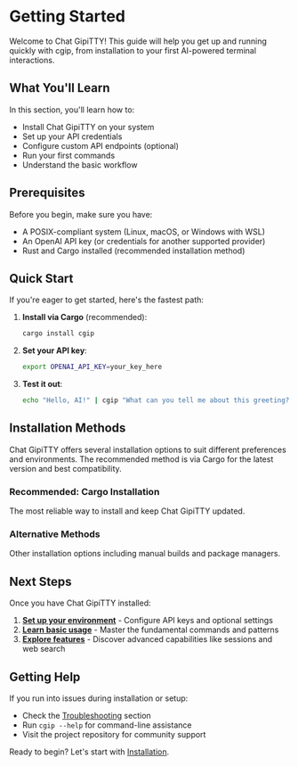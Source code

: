# Getting Started

Welcome to Chat GipiTTY! This guide will help you get up and running quickly with cgip, from installation to your first AI-powered terminal interactions.

## What You'll Learn

In this section, you'll learn how to:

- Install Chat GipiTTY on your system
- Set up your API credentials
- Configure custom API endpoints (optional)
- Run your first commands
- Understand the basic workflow

## Prerequisites

Before you begin, make sure you have:

- A POSIX-compliant system (Linux, macOS, or Windows with WSL)
- An OpenAI API key (or credentials for another supported provider)
- Rust and Cargo installed (recommended installation method)

## Quick Start

If you're eager to get started, here's the fastest path:

1. **Install via Cargo** (recommended):
   ```sh
   cargo install cgip
   ```

2. **Set your API key**:
   ```sh
   export OPENAI_API_KEY=your_key_here
   ```

3. **Test it out**:
   ```sh
   echo "Hello, AI!" | cgip "What can you tell me about this greeting?"
   ```

## Installation Methods

Chat GipiTTY offers several installation options to suit different preferences and environments. The recommended method is via Cargo for the latest version and best compatibility.

### Recommended: Cargo Installation
The most reliable way to install and keep Chat GipiTTY updated.

### Alternative Methods
Other installation options including manual builds and package managers.

## Next Steps

Once you have Chat GipiTTY installed:

1. **[Set up your environment](./setup.md)** - Configure API keys and optional settings
2. **[Learn basic usage](./basic-usage.md)** - Master the fundamental commands and patterns
3. **[Explore features](./core-features.md)** - Discover advanced capabilities like sessions and web search

## Getting Help

If you run into issues during installation or setup:

- Check the [Troubleshooting](./troubleshooting.md) section
- Run `cgip --help` for command-line assistance
- Visit the project repository for community support

Ready to begin? Let's start with [Installation](./installation.md).